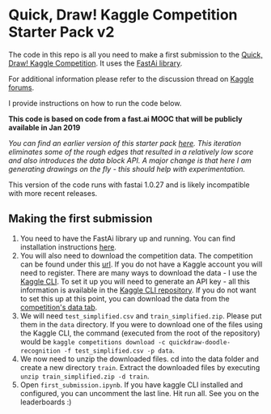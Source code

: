 # Quick, Draw! Kaggle Competition Starter Pack v2

The code in this repo is all you need to make a first submission to the [Quick, Draw! Kaggle Competition](https://www.kaggle.com/c/quickdraw-doodle-recognition). It uses the [FastAi library](https://github.com/fastai/fastai).

For additional information please refer to the discussion thread on [Kaggle forums](https://www.kaggle.com/c/quickdraw-doodle-recognition/discussion/69409).

I provide instructions on how to run the code below.

**This code is based on code from a fast.ai MOOC that will be publicly available in Jan 2019**

*You can find an earlier version of this starter pack [here](https://github.com/radekosmulski/quickdraw/tree/v1). This iteration eliminates some of the rough edges that resulted in a relatively low score and also introduces the data block API. A major change is that here I am generating drawings on the fly - this should help with experimentation.*

This version of the code runs with fastai 1.0.27 and is likely incompatible with more recent releases.

## Making the first submission
1. You need to have the FastAi library up and running. You can find installation instructions [here](https://github.com/fastai/fastai#installation).
2. You will also need to download the competition data. The competition can be found under this [url](https://www.kaggle.com/c/quickdraw-doodle-recognition). If you do not have a Kaggle account you will need to register. There are many ways to download the data - I use the [Kaggle CLI](https://github.com/Kaggle/kaggle-api). To set it up you will need to generate an API key - all this information is available in the [Kaggle CLI repository](https://github.com/Kaggle/kaggle-api). If you do not want to set this up at this point, you can download the data from the [competition's data tab](https://www.kaggle.com/c/quickdraw-doodle-recognition/data).
3. We will need `test_simplified.csv` and `train_simplified.zip`. Please put them in the `data` directory. If you were to download one of the files using the Kaggle CLI, the command (executed from the root of the repository) would be `kaggle competitions download -c quickdraw-doodle-recognition -f test_simplified.csv -p data`.
4. We now need to unzip the downloaded files. cd into the data folder and create a new directory `train`. Extract the downloaded files by executing `unzip train_simplified.zip -d train`.
6. Open `first_submission.ipynb`. If you have kaggle CLI installed and configured, you can uncomment the last line. Hit run all. See you on the leaderboards :)

